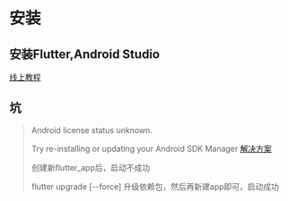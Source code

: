 # 安装

## 安装Flutter,Android Studio

  [线上教程](https://flutterchina.club/setup-windows/)

## 坑

 > Android license status unknown.
 >
 > Try re-installing or updating your Android SDK Manager
 [解决方案](https://www.freesion.com/article/6210451141/)
 >
 >创建新flutter_app后，启动不成功
 >
 >flutter upgrade [--force] 升级依赖包，然后再新建app即可，启动成功
